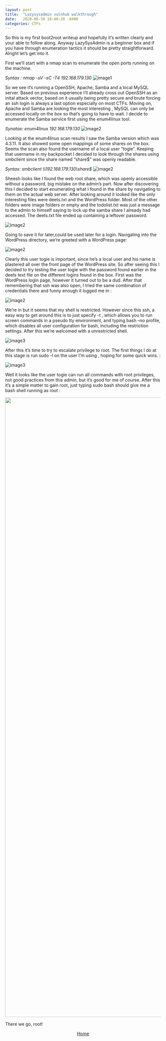 ```yaml
---
layout: post
title:  "Lazysysadmin vulnhub walkthrough"
date:   2020-06-30 18:40:20 -0400
categories: CTFs
---
```


So this is my first boot2root writeup and hopefully it’s written clearly and your able to follow along. Anyway LazySysAdmin is a beginner box  and if you have through enumeration tactics it should be pretty straightforward. Alright let’s get into it.

First we’ll start with a nmap scan to enumerate the open ports running on the machine.

*Syntax : nmap -sV -sC -T4 192.168.179.130*
![image1](../../../../images/lazyadmin-1.png)

So we see it’s running a OpenSSH, Apache, Samba and a local MySQL server. Based on previous experience I’ll already cross out OpenSSH as an inital attack vector, based on it usually being pretty secure and brute forcing an ssh login is always a last option especially on most CTFs. Moving on, Apache and Samba are looking the most interesting , MySQL can only be accessed locally on the box so that’s going to have to wait. I decide to enumerate the Samba service first using the enum4linux tool.

*Synatax:  enum4linux 192.168.179.130*
![image2](../../../../images/lazyadmin-2.png)

Looking at the enum4linux scan results I saw the Samba version which  was 4.3.11. It also showed some open mappings of some shares on the box. Seems the scan also found the username of a local user “togie”.  Keeping that username in my backpocket I decided to look through the shares using smbclient since the share named “share$” was openly readable.

*Syntax:  smbclient \\\\192.168.179.130\\share$*
![image2](../../../../images/smbclient-lazy-5.png)

Sheesh looks like I found the web root share, which was openly accessible without a password, big mistake on the admin’s part. Now after discovering this I decided to start enumerating what I found in the share by navigating to them on the actual web server. After looking around it looked like the only interesting files were deets.txt and the WordPress folder. Most of the other folders were image folders or empty and the todolist.txt was just a message to the admin to himself saying to lock up the samba share I already had accessed. The deets.txt file ended up containing a leftover password.

![image2](../../../../images/deets.txt-lazy-6.png)

Going to save it for later,could be used later for a login. Navigating into the WordPress directory, we’re greeted with a WordPress page:

![image2](../../../../images/wordpress-6.png)

Clearly this user togie is important, since he’s a local user and his name is plastered all over the front page of the WordPress site. So after seeing this I decided to try testing the user togie with the password found earlier in the deets text file on the different logins found in the box. First was the WordPress login page, however it turned out to be a dud. After that remembering that ssh was also open, I tried the same combination of credentials there and funny enough it logged me in :

![image2](../../../../images/ssh-7-lazy.png)

We’re in but it seems that my shell is restricted. However since this ssh, a easy way to get around this is to just specify -t , which  allows you to run screen commands in a pseudo tty environment, and typing bash –no profile, which disables all user configuration for bash, including the restriction settings. After this we’re welcomed with a unrestricted shell.

![image3](../../../../images/ssh-8-lazy.png)

After this it’s time to try to escalate privilege to root. The first things I do at this stage is run sudo -l on the user I’m using , hoping for some quick wins. :

![image3](../../../../images/ssh-9-lazy.png)<!-- .element height="50%" width="50%" -->

Well it looks like the user togie can run all commands with root privileges, not good practices from this admin, but it’s good for me of course. After this it’s a simple matter to gain root, just typing sudo bash should give me a bash shell running as root :

<img src="../../../../images/root-lazyadmin-10.png" width="2000" >


There we go, root!

<center><a href="../../../../index.html">Home</a></center>



